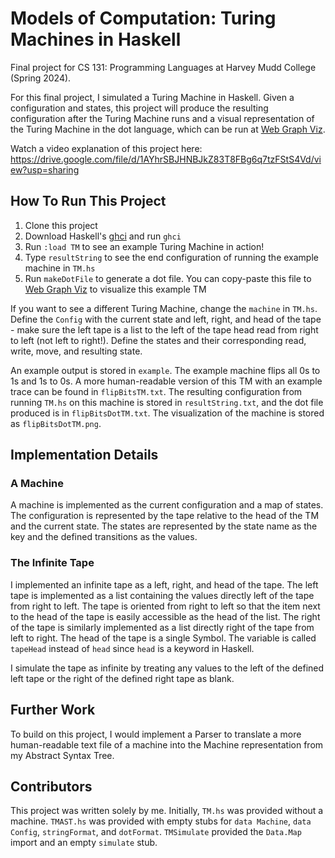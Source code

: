 # Models of Computation: Turing Machines in Haskell

Final project for CS 131: Programming Languages at Harvey Mudd College (Spring 2024). 

For this final project, I simulated a Turing Machine in Haskell. Given a configuration and states, this project will produce the resulting configuration after the Turing Machine runs and a visual representation of the Turing Machine in the dot language, which can be run at [Web Graph Viz](http://www.webgraphviz.com/).  

Watch a video explanation of this project here: 
https://drive.google.com/file/d/1AYhrSBJHNBJkZ83T8FBg6q7tzFStS4Vd/view?usp=sharing

## How To Run This Project

1. Clone this project
2. Download Haskell's [ghci](https://downloads.haskell.org/ghc/latest/docs/users_guide/ghci.html) and run `ghci`
3. Run `:load TM` to see an example Turing Machine in action!
4. Type `resultString` to see the end configuration of running the example machine in `TM.hs`
5. Run `makeDotFile` to generate a dot file. You can copy-paste this file to [Web Graph Viz](http://www.webgraphviz.com/) to visualize this example TM

If you want to see a different Turing Machine, change the `machine` in `TM.hs`. Define the `Config` with the current state and left, right, and head of the tape - make sure the left tape is a list to the left of the tape head read from right to left (not left to right!). Define the states and their corresponding read, write, move, and resulting state. 

An example output is stored in `example`. The example machine flips all 0s to 1s and 1s to 0s. A more human-readable version of this TM with an example trace can be found in `flipBitsTM.txt`. The resulting configuration from running `TM.hs` on this machine is stored in `resultString.txt`, and the dot file produced is in `flipBitsDotTM.txt`. The visualization of the machine is stored as `flipBitsDotTM.png`.

## Implementation Details

### A Machine
A machine is implemented as the current configuration and a map of states. The configuration is represented by the tape relative to the head of the TM and the current state. The states are represented by the state name as the key and the defined transitions as the values.

### The Infinite Tape
I implemented an infinite tape as a left, right, and head of the tape. The left tape is implemented as a list containing the values directly left of the tape from right to left. The tape is oriented from right to left so that the item next to the head of the tape is easily accessible as the head of the list. The right of the tape is similarly implemented as a list directly right of the tape from left to right. The head of the tape is a single Symbol. The variable is called `tapeHead` instead of `head` since `head` is a keyword in Haskell. 

I simulate the tape as infinite by treating any values to the left of the defined left tape or the right of the defined right tape as blank. 

## Further Work

To build on this project, I would implement a Parser to translate a more human-readable text file of a machine into the Machine representation from my Abstract Syntax Tree. 

## Contributors

This project was written solely by me. Initially, `TM.hs` was provided without a machine. `TMAST.hs` was provided with empty stubs for `data Machine`, `data Config`, `stringFormat`, and `dotFormat`. `TMSimulate` provided the `Data.Map` import and an empty `simulate` stub.
